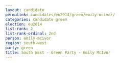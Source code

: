 ```yaml
---
layout: candidate
permalink: candidates/eu2014/green/emily-mcivor/
categories: candidate green
election: eu2014
list-rank: 2
list-rank-ordinal: 2nd
person: emily-mcivor
region: south-west
party: green
title: South West - Green Party - Emily McIvor
---
```

